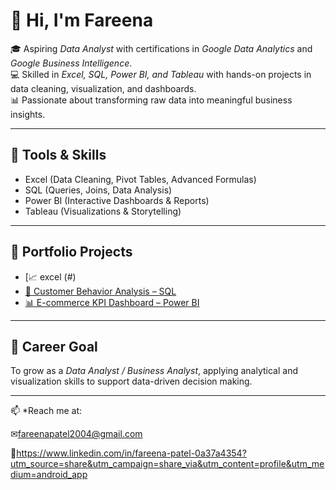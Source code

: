 # 👋 Hi, I'm Fareena

🎓 Aspiring *Data Analyst* with certifications in *Google Data Analytics* and *Google Business Intelligence*.  
💻 Skilled in *Excel, SQL, Power BI, and Tableau* with hands-on projects in data cleaning, visualization, and dashboards.  
📊 Passionate about transforming raw data into meaningful business insights.  

---

## 🔧 Tools & Skills  
- Excel (Data Cleaning, Pivot Tables, Advanced Formulas)  
- SQL (Queries, Joins, Data Analysis)  
- Power BI (Interactive Dashboards & Reports)  
- Tableau (Visualizations & Storytelling)  

---

## 📂 Portfolio Projects  
- [📈 excel (#)  
- [👥 Customer Behavior Analysis – SQL](#)  
- [📊 E-commerce KPI Dashboard – Power BI](#)  
---

## 🌟 Career Goal  
To grow as a *Data Analyst / Business Analyst*, applying analytical and visualization skills to support data-driven decision making.  

---

📫 *Reach me at:

✉fareenapatel2004@gmail.com

🔗https://www.linkedin.com/in/fareena-patel-0a37a4354?utm_source=share&utm_campaign=share_via&utm_content=profile&utm_medium=android_app
